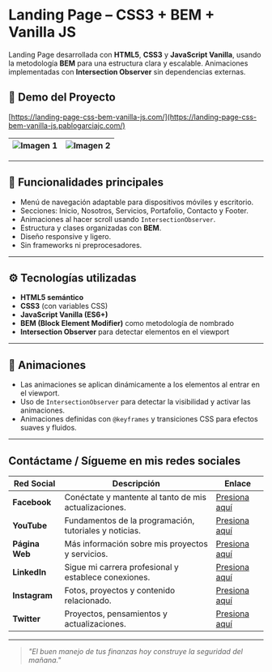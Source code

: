 # Landing Page – CSS3 + BEM + Vanilla JS

Landing Page desarrollada con **HTML5**, **CSS3** y **JavaScript Vanilla**, usando la metodología **BEM** para una estructura clara y escalable. Animaciones implementadas con **Intersection Observer** sin dependencias externas.

## 🚀 Demo del Proyecto

[https://landing-page-css-bem-vanilla-js.com/](https://landing-page-css-bem-vanilla-js.pablogarciajc.com/)

| ![Imagen 1](https://pablogarciajc.com/wp-content/uploads/2025/07/landing-page-css-bem_1.webp) | ![Imagen 2](https://pablogarciajc.com/wp-content/uploads/2025/07/landing-page-css-bem_2.webp) |
|-----------|-----------|

---

## 📌 Funcionalidades principales

- Menú de navegación adaptable para dispositivos móviles y escritorio.
- Secciones: Inicio, Nosotros, Servicios, Portafolio, Contacto y Footer.
- Animaciones al hacer scroll usando `IntersectionObserver`.
- Estructura y clases organizadas con **BEM**.
- Diseño responsive y ligero.
- Sin frameworks ni preprocesadores.

---

## ⚙️ Tecnologías utilizadas

- **HTML5 semántico**
- **CSS3** (con variables CSS)
- **JavaScript Vanilla (ES6+)**
- **BEM (Block Element Modifier)** como metodología de nombrado
- **Intersection Observer** para detectar elementos en el viewport

---

## 🎯 Animaciones

- Las animaciones se aplican dinámicamente a los elementos al entrar en el viewport.
- Uso de `IntersectionObserver` para detectar la visibilidad y activar las animaciones.
- Animaciones definidas con `@keyframes` y transiciones CSS para efectos suaves y fluidos.

---

## Contáctame / Sígueme en mis redes sociales

| Red Social   | Descripción                                              | Enlace                   |
|--------------|----------------------------------------------------------|--------------------------|
| **Facebook** | Conéctate y mantente al tanto de mis actualizaciones.    | [Presiona aquí](https://www.facebook.com/PabloGarciaJC) |
| **YouTube**  | Fundamentos de la programación, tutoriales y noticias.   | [Presiona aquí](https://www.youtube.com/@pablogarciajc)     |
| **Página Web** | Más información sobre mis proyectos y servicios.        | [Presiona aquí](https://pablogarciajc.com/)              |
| **LinkedIn** | Sigue mi carrera profesional y establece conexiones.     | [Presiona aquí](https://www.linkedin.com/in/pablogarciajc) |
| **Instagram**| Fotos, proyectos y contenido relacionado.                 | [Presiona aquí](https://www.instagram.com/pablogarciajc) |
| **Twitter**  | Proyectos, pensamientos y actualizaciones.                | [Presiona aquí](https://x.com/PabloGarciaJC?t=lct1gxvE8DkqAr8dgxrHIw&s=09)   |

---
> _"El buen manejo de tus finanzas hoy construye la seguridad del mañana."_
